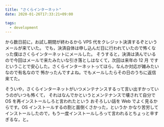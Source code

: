 ```yaml
---
title: "さくらインターネット"
date: 2020-01-26T17:33:21+09:00

tags:
  - development
---
```


から数日前に，お試し期間が終わるから VPS 代をクレジット決済するぞというメールが来ていた。
でも，決済自体は申し込んだ日に行われていたので怖くなった僕はさくらインターネットにメールした。
そうすると，決済は済んでいるので今回はメールで来たみたいな引き落としはなくて，次回は来年の 12 月
ですということで安心した。さくらインターネットってほら，なんか対応が雑みたいなので有名なので
怖かったんですよね。でもメールしたらその日のうちに返信来てた。

そういや，さくらインターネットがいつメンテナンスするって言い出すかっていうのがいつも怖くて，
それはなんでかというとメンテナンスで壊されて自分で OS を再インストールしろと言われたという
おそろしい話を Web でよく見るからです。OS インストールするの割と面倒くさかった，というか
かなり苦労してインストールしたので，もう一度インストールしろって言われるとちょっと辛すぎるな，と。
